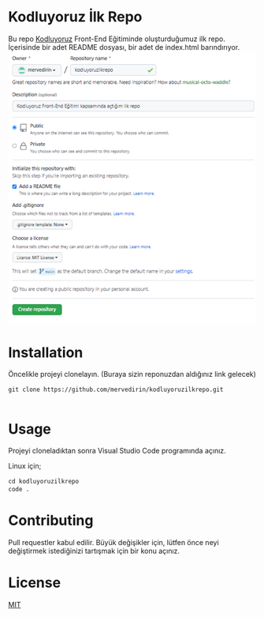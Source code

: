 # Kodluyoruz İlk Repo
Bu repo [Kodluyoruz](https://www.kodluyoruz.org/) Front-End Eğitiminde oluşturduğumuz ilk repo.
İçerisinde bir adet README dosyası, bir adet de index.html barındırıyor.
![](https://raw.githubusercontent.com/mervedirin/kodluyoruzilkrepo/main/img/repo-acma.png)

# Installation 
Öncelikle projeyi clonelayın. (Buraya sizin reponuzdan aldığınız link gelecek)
```
git clone https://github.com/mervedirin/kodluyoruzilkrepo.git


```
# Usage
Projeyi cloneladıktan sonra Visual Studio Code programında açınız.

Linux için;

```
cd kodluyoruzilkrepo
code .
```
# Contributing
Pull requestler kabul edilir. Büyük değişikler için, lütfen önce neyi değiştirmek istediğinizi tartışmak için bir konu açınız.


# License
[MIT](https://choosealicense.com/licenses/mit/)